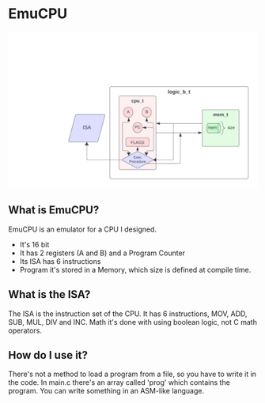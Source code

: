 # EmuCPU

![EmuCPU](https://raw.githubusercontent.com/strzelca/EmuCPU/main/.github/imgs/diagram.png)

## What is EmuCPU?
EmuCPU is an emulator for a CPU I designed. 

* It's 16 bit
* It has 2 registers (A and B) and a Program Counter
* Its ISA has 6 instructions
* Program it's stored in a Memory, which size is defined at compile time.

## What is the ISA?
The ISA is the instruction set of the CPU. It has 6 instructions, MOV, ADD, SUB, MUL, DIV and INC.
Math it's done with using boolean logic, not C math operators.

## How do I use it?
There's not a method to load a program from a file, so you have to write it in the code. In main.c there's an array called 'prog' which contains the program. You can write something in an ASM-like language.